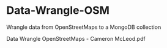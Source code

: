 # Data-Wrangle-OSM
Wrangle data from OpenStreetMaps to a MongoDB collection


Data Wrangle OpenStreetMaps - Cameron McLeod.pdf
